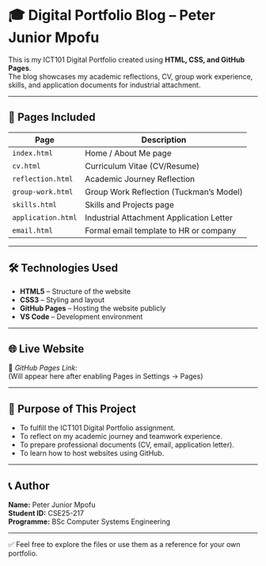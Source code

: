 # 🎓 Digital Portfolio Blog – Peter Junior Mpofu

This is my ICT101 Digital Portfolio created using **HTML, CSS, and GitHub Pages**.  
The blog showcases my academic reflections, CV, group work experience, skills, and application documents for industrial attachment.

---

## 📁 Pages Included

| Page | Description |
|------|-------------|
| `index.html` | Home / About Me page |
| `cv.html` | Curriculum Vitae (CV/Resume) |
| `reflection.html` | Academic Journey Reflection |
| `group-work.html` | Group Work Reflection (Tuckman’s Model) |
| `skills.html` | Skills and Projects page |
| `application.html` | Industrial Attachment Application Letter |
| `email.html` | Formal email template to HR or company |

---

## 🛠️ Technologies Used

- **HTML5** – Structure of the website  
- **CSS3** – Styling and layout  
- **GitHub Pages** – Hosting the website publicly  
- **VS Code** – Development environment  

---

## 🌐 Live Website

🔗 *GitHub Pages Link:*  
(Will appear here after enabling Pages in Settings → Pages)

---

## 📌 Purpose of This Project

- To fulfill the ICT101 Digital Portfolio assignment.  
- To reflect on my academic journey and teamwork experience.  
- To prepare professional documents (CV, email, application letter).  
- To learn how to host websites using GitHub.

---

## 📞 Author

**Name:** Peter Junior Mpofu  
**Student ID:** CSE25-217  
**Programme:** BSc Computer Systems Engineering

---

✅ Feel free to explore the files or use them as a reference for your own portfolio.
